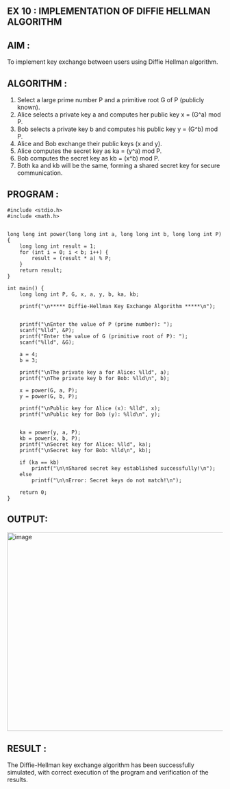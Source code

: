## EX 10 : IMPLEMENTATION OF DIFFIE HELLMAN ALGORITHM

## AIM :
To implement key exchange between users using Diffie Hellman algorithm.

## ALGORITHM :
1.	Select a large prime number P and a primitive root G of P (publicly known).
2.	Alice selects a private key a and computes her public key x = (G^a) mod P.
3.	Bob selects a private key b and computes his public key y = (G^b) mod P.
4.	Alice and Bob exchange their public keys (x and y).
5.	Alice computes the secret key as ka = (y^a) mod P.
6.	Bob computes the secret key as kb = (x^b) mod P.
7.	Both ka and kb will be the same, forming a shared secret key for secure communication.


## PROGRAM :
```
#include <stdio.h>
#include <math.h>


long long int power(long long int a, long long int b, long long int P) {
    long long int result = 1;
    for (int i = 0; i < b; i++) {
        result = (result * a) % P;
    }
    return result;
}

int main() {
    long long int P, G, x, a, y, b, ka, kb;

    printf("\n***** Diffie-Hellman Key Exchange Algorithm *****\n");

    
    printf("\nEnter the value of P (prime number): ");
    scanf("%lld", &P);
    printf("Enter the value of G (primitive root of P): ");
    scanf("%lld", &G);

    a = 4; 
    b = 3; 

    printf("\nThe private key a for Alice: %lld", a);
    printf("\nThe private key b for Bob: %lld\n", b);

    x = power(G, a, P); 
    y = power(G, b, P); 

    printf("\nPublic key for Alice (x): %lld", x);
    printf("\nPublic key for Bob (y): %lld\n", y);


    ka = power(y, a, P); 
    kb = power(x, b, P); 
    printf("\nSecret key for Alice: %lld", ka);
    printf("\nSecret key for Bob: %lld\n", kb);

    if (ka == kb)
        printf("\n\nShared secret key established successfully!\n");
    else
        printf("\n\nError: Secret keys do not match!\n");

    return 0;
}
```
## OUTPUT:

<img width="581" height="463" alt="image" src="https://github.com/user-attachments/assets/2159dac1-9559-4033-9642-7a1ed357fc28" />

## RESULT :
The Diffie-Hellman key exchange algorithm has been successfully simulated, with correct execution	of	the	program	and	verification	of	the	results.
